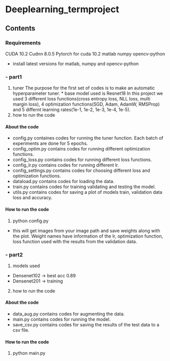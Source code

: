# Deeplearning_termproject

## Contents
### Requirements
CUDA 10.2
Cudnn 8.0.5
Pytorch for cuda 10.2
matlab
numpy
opencv-python
* install latest versions for matlab, numpy and opencv-python
### - part1
1. tuner
 The purpose for the first set of codes is to make an automatic hyperparameter tuner. * base model used is Resnet18
 In this project we used 3 different loss functions(cross entropy loss, NLL loss, multi margin loss), 4 optimization functions(SGD, Adam, AdamW, RMSProp) and 5 differnt learning rates(1e-1, 1e-2, 1e-3, 1e-4, 1e-5).
2. how to run the code
#### About the code
 - config.py containes codes for running the tuner function. Each batch of experiments are done for 5 epochs.
 - config_optim.py contains codes for running different optimization functions.
 - config_loss.py contains codes for running different loss functions.
 - config_lr.py contains codes for running different lr.
 - config_settings.py contains codes for choosing different loss and optimization functions.
 - dataload.py contains codes for loading the data.
 - train.py contains codes for training validating and testing the model.
 - utils.py contains codes for saving a plot of models train, validation data loss and accuracy.
 #### How to run the code
 1. python config.py
 * this will get images from your image path and save weights along with the plot. Weight names have information of the lr, optimization function, loss function used with the results from the validation data.
### - part2
1. models used
- Densenet102 -> best acc 0.89
- Densenet201 -> training
2. how to run the code
#### About the code
- data_aug.py contains codes for augmenting the data.
- main.py contains codes for running the model.
- save_csv.py contains codes for saving the results of the test data to a csv file.
#### How to run the code
1. python main.py
